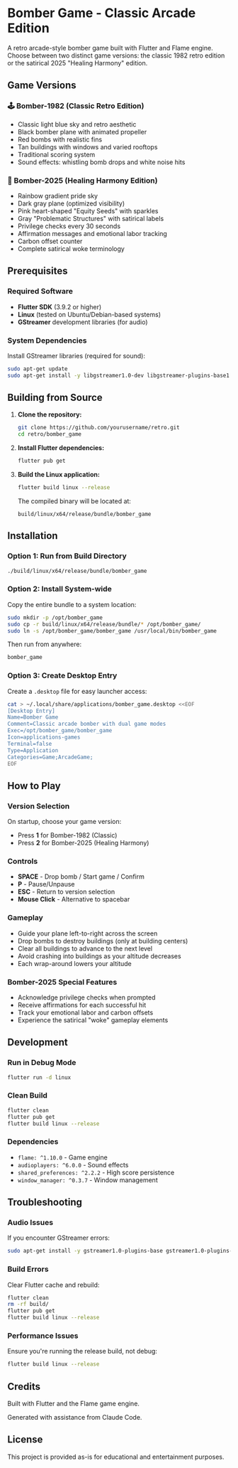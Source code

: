 # Bomber Game - Classic Arcade Edition

A retro arcade-style bomber game built with Flutter and Flame engine. Choose between two distinct game versions: the classic 1982 retro edition or the satirical 2025 "Healing Harmony" edition.

## Game Versions

### 🕹️ Bomber-1982 (Classic Retro Edition)
- Classic light blue sky and retro aesthetic
- Black bomber plane with animated propeller
- Red bombs with realistic fins
- Tan buildings with windows and varied rooftops
- Traditional scoring system
- Sound effects: whistling bomb drops and white noise hits

### 🌈 Bomber-2025 (Healing Harmony Edition)
- Rainbow gradient pride sky
- Dark gray plane (optimized visibility)
- Pink heart-shaped "Equity Seeds" with sparkles
- Gray "Problematic Structures" with satirical labels
- Privilege checks every 30 seconds
- Affirmation messages and emotional labor tracking
- Carbon offset counter
- Complete satirical woke terminology

## Prerequisites

### Required Software
- **Flutter SDK** (3.9.2 or higher)
- **Linux** (tested on Ubuntu/Debian-based systems)
- **GStreamer** development libraries (for audio)

### System Dependencies

Install GStreamer libraries (required for sound):

```bash
sudo apt-get update
sudo apt-get install -y libgstreamer1.0-dev libgstreamer-plugins-base1.0-dev
```

## Building from Source

1. **Clone the repository:**
   ```bash
   git clone https://github.com/yourusername/retro.git
   cd retro/bomber_game
   ```

2. **Install Flutter dependencies:**
   ```bash
   flutter pub get
   ```

3. **Build the Linux application:**
   ```bash
   flutter build linux --release
   ```

   The compiled binary will be located at:
   ```
   build/linux/x64/release/bundle/bomber_game
   ```

## Installation

### Option 1: Run from Build Directory
```bash
./build/linux/x64/release/bundle/bomber_game
```

### Option 2: Install System-wide

Copy the entire bundle to a system location:

```bash
sudo mkdir -p /opt/bomber_game
sudo cp -r build/linux/x64/release/bundle/* /opt/bomber_game/
sudo ln -s /opt/bomber_game/bomber_game /usr/local/bin/bomber_game
```

Then run from anywhere:
```bash
bomber_game
```

### Option 3: Create Desktop Entry

Create a `.desktop` file for easy launcher access:

```bash
cat > ~/.local/share/applications/bomber_game.desktop <<EOF
[Desktop Entry]
Name=Bomber Game
Comment=Classic arcade bomber with dual game modes
Exec=/opt/bomber_game/bomber_game
Icon=applications-games
Terminal=false
Type=Application
Categories=Game;ArcadeGame;
EOF
```

## How to Play

### Version Selection
On startup, choose your game version:
- Press **1** for Bomber-1982 (Classic)
- Press **2** for Bomber-2025 (Healing Harmony)

### Controls
- **SPACE** - Drop bomb / Start game / Confirm
- **P** - Pause/Unpause
- **ESC** - Return to version selection
- **Mouse Click** - Alternative to spacebar

### Gameplay
- Guide your plane left-to-right across the screen
- Drop bombs to destroy buildings (only at building centers)
- Clear all buildings to advance to the next level
- Avoid crashing into buildings as your altitude decreases
- Each wrap-around lowers your altitude

### Bomber-2025 Special Features
- Acknowledge privilege checks when prompted
- Receive affirmations for each successful hit
- Track your emotional labor and carbon offsets
- Experience the satirical "woke" gameplay elements

## Development

### Run in Debug Mode
```bash
flutter run -d linux
```

### Clean Build
```bash
flutter clean
flutter pub get
flutter build linux --release
```

### Dependencies
- `flame: ^1.10.0` - Game engine
- `audioplayers: ^6.0.0` - Sound effects
- `shared_preferences: ^2.2.2` - High score persistence
- `window_manager: ^0.3.7` - Window management

## Troubleshooting

### Audio Issues
If you encounter GStreamer errors:
```bash
sudo apt-get install -y gstreamer1.0-plugins-base gstreamer1.0-plugins-good
```

### Build Errors
Clear Flutter cache and rebuild:
```bash
flutter clean
rm -rf build/
flutter pub get
flutter build linux --release
```

### Performance Issues
Ensure you're running the release build, not debug:
```bash
flutter build linux --release
```

## Credits

Built with Flutter and the Flame game engine.

Generated with assistance from Claude Code.

## License

This project is provided as-is for educational and entertainment purposes.

